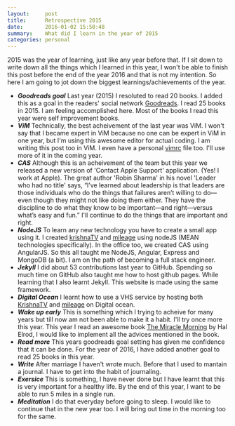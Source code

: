 ```yaml
---
layout:     post
title:      Retrospective 2015
date:       2016-01-02 15:50:48
summary:    What did I learn in the year of 2015
categories: personal
---
```




2015 was the year of learning, just like any year before that. If I sit down to 
write down all the things which I learned in this year, I won't be able to finish this post
before the end of the year 2016 and that is not my intention. So here I am going to jot down the biggest learnings/achievements of the year.

- ***Goodreads goal*** Last year (2015) I resoluted to read 20 books. I added this as a goal in the readers'
social network [Goodreads](https://www.goodreads.com/challenges/3082-2015-reading-challenge).
I read 25 books in 2015. I am feeling accomplished here. Most of the books I read
this year were self improvement books. 
- ***ViM*** Technically, the best acheivement of the last year was ViM. I won't say
that I became expert in ViM because no one can be expert in ViM in one year, but I'm
using this awesome editor for actual coding. I am writing this post too in ViM. I even 
have a personal [vimrc](https://github.com/amandogra/myVim) file too. I'll use more of it in the coming year.
- ***CAS*** Although this is an acheivement of the team but this year we released a new
version of 'Contact Apple Support' application. (Yes! I work at Apple). The great author
'Robin Sharma' in his novel 'Leader who had no title' says, “I’ve learned about
leadership is that leaders are those individuals who do the things that failures aren’t willing to do—even though they might not like doing them either. They have the discipline to do what they know to be important—and right—versus what’s easy and fun.” 
I'll continue to do the things that are important and right.
- ***NodeJS*** To learn any new technology you have to create a small app using it.
I created [krishnaTV](https://github.com/amandogra/krishnaTV) and [mileage](https://github.com/amandogra/mileage) using nodeJS (MEAN technologies specifically). In the office too,
we created CAS using AngularJS. So this all taught me NodeJS, Angular, Express and MongoDB (a bit).
I am on the path of becoming a full stack engineer.
- ***Jekyll*** I did about 53 contributions last year to GitHub. Spending so much time on GitHub also taught me how to host github pages. While learning that I also learnt Jekyll. This website is made using the same framework.
- ***Digital Ocean*** I learnt how to use a VHS service by hosting both [KrishnaTV](http://104.131.183.137:9000/) and [mileage](http://104.131.183.137:3000/)
on Digital ocean.
- ***Wake up early*** This is something which I trying to acheive for many years but till
now am not been able to make it a habit. I'll try once more this year. This year I read an awesome book [The Miracle Morning](http://www.amazon.com/dp/0979019710/?tag=googhydr-20&hvadid=77022799356&hvpos=1t1&hvexid=&hvnetw=g&hvrand=12675673838974356394&hvpone=&hvptwo=&hvqmt=b&hvdev=c&ref=pd_sl_6bmsval8u_b) by Hal Elrod, I would like to implement all the advices mentioned in the book.
- ***Read more*** This years goodreads goal setting has given me confidence that it can be done. 
For the year of 2016, I have added another goal to read 25 books in this year.
- ***Write*** After marriage I haven't wrote much. Before that I used to mantain a journal.
I have to get into the habit of journaling.
- ***Exersice*** This is something, I have never done but I have learnt that this
is very important for a healthy life. By the end of this year, I want to be able to
run 5 miles in a single run.
- ***Meditation*** I do that everyday before going to sleep. I would like to continue
that in the new year too. I will bring out time in the morning too for the same.

